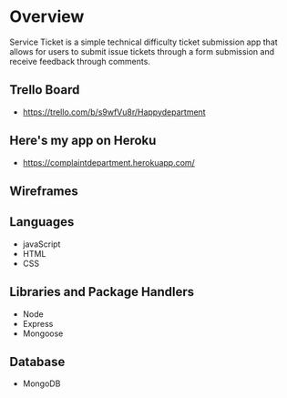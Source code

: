 # Overview

Service Ticket is a simple technical difficulty ticket submission app that allows for users to submit issue tickets through a form submission and receive feedback through comments.

## Trello Board
* https://trello.com/b/s9wfVu8r/Happydepartment

## Here's my app on Heroku
* https://complaintdepartment.herokuapp.com/

## Wireframes



## Languages
* javaScript
* HTML
* CSS

## Libraries and Package Handlers
* Node
* Express
* Mongoose

## Database
* MongoDB




